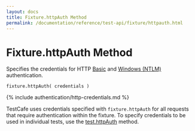 ```yaml
---
layout: docs
title: Fixture.httpAuth Method
permalink: /documentation/reference/test-api/fixture/httpauth.html
---
```

# Fixture.httpAuth Method

Specifies the credentials for HTTP [Basic](https://en.wikipedia.org/wiki/Basic_access_authentication) and [Windows (NTLM)](https://en.wikipedia.org/wiki/Integrated_Windows_Authentication) authentication.

```text
fixture.httpAuth( credentials )
```

{% include authentication/http-credentials.md %}

TestCafe uses credentials specified with `fixture.httpAuth` for all requests that require authentication within the fixture. To specify credentials to be used in individual tests, use the [test.httpAuth](../test/httpauth.md) method.
